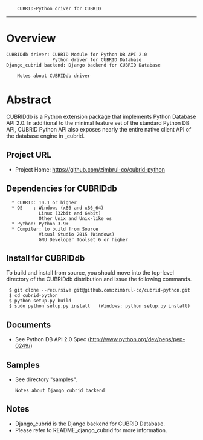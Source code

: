         CUBRID-Python driver for CUBRID
------------------------------------------------------------------------------------------

Overview
========
```
CUBRIDdb driver: CUBRID Module for Python DB API 2.0
                 Python driver for CUBRID Database
Django_cubrid backend: Django backend for CUBRID Database
```

        Notes about CUBRIDdb driver

Abstract
========
  CUBRIDdb is a Python extension package that implements Python Database API 2.0.
  In additional to the minimal feature set of the standard Python DB API,
  CUBRID Python API also exposes nearly the entire native client API of the
  database engine in _cubrid.


Project URL
-----------
  * Project Home: https://github.com/zimbrul-co/cubrid-python

Dependencies for CUBRIDdb
-------------------------
```
  * CUBRID: 10.1 or higher
  * OS    : Windows (x86 and x86_64)
            Linux (32bit and 64bit)
            Other Unix and Unix-like os
  * Python: Python 3.9+
  * Compiler: to build from Source
            Visual Studio 2015 (Windows)
            GNU Developer Toolset 6 or higher
```

Install for CUBRIDdb
--------------------
  To build and install from source, you should move into the top-level directory
  of the CUBRIDdb distribution and issue the following commands.
 ```
  $ git clone --recursive git@github.com:zimbrul-co/cubrid-python.git
  $ cd cubrid-python
  $ python setup.py build
  $ sudo python setup.py install   (Windows: python setup.py install)
```
Documents
---------
  * See Python DB API 2.0 Spec (http://www.python.org/dev/peps/pep-0249/)

Samples
-------
  * See directory "samples".


        Notes about Django_cubrid backend

Notes
-----
 * Django_cubrid is the Django backend for CUBRID Database.
 * Please refer to README_django_cubrid for more information.
